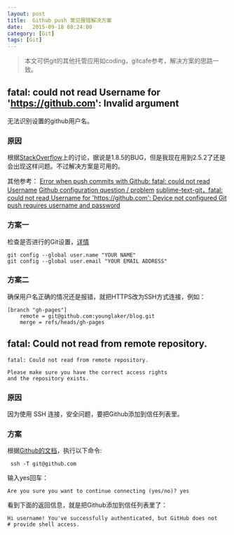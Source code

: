 ```yaml
---
layout: post
title:  Github push 常见报错解决方案
date:   2015-09-18 08:24:00
category: [Git]
tags: [Git]
---
```


> 本文可供git的其他托管应用如coding，gitcafe参考，解决方案的思路一致。

<!--more-->

## fatal: could not read Username for 'https://github.com': Invalid argument

无法识别设置的github用户名。

### 原因
根据[StackOverflow][1]上的讨论，据说是1.8.5的BUG，但是我现在用到2.5.2了还是会出现这样问题。不过解决方案是可用的。

其他参考： 
[Error when push commits with Github: fatal: could not read Username][2]
[Github configuration question / problem][3]
[sublime-text-git，fatal: could not read Username for 'https://github.com': Device not configured ][4]
[Git push requires username and password][5]

### 方案一

检查是否进行的Git设置，[详情][6]

    git config --global user.name "YOUR NAME"
    git config --global user.email "YOUR EMAIL ADDRESS"


### 方案二
确保用户名正确的情况还是报错，就把HTTPS改为SSH方式连接，例如：

    [branch "gh-pages"]
    	remote = git@github.com:younglaker/blog.git
    	merge = refs/heads/gh-pages

## fatal: Could not read from remote repository.


    fatal: Could not read from remote repository.
    
    Please make sure you have the correct access rights
    and the repository exists.

### 原因
因为使用 SSH 连接，安全问题，要把Github添加到信任列表里。

### 方案


根据[Github的文档][7]，执行以下命令:

     ssh -T git@github.com
     
输入yes回车：

    Are you sure you want to continue connecting (yes/no)? yes

看到下面的返回信息，就是把Github添加到信任列表里了：

    Hi username! You've successfully authenticated, but GitHub does not
    # provide shell access.


  [1]: http://stackoverflow.com/questions/20871549/error-when-push-commits-with-github-fatal-could-not-read-username/20884273#20884273
  [2]: http://stackoverflow.com/questions/20871549/error-when-push-commits-with-github-fatal-could-not-read-username
  [3]: https://github.com/hexojs/hexo/issues/857
  [4]: https://github.com/kemayo/sublime-text-git/issues/176
  [5]: http://stackoverflow.com/questions/6565357/git-push-requires-username-and-password
  [6]: https://help.github.com/articles/set-up-git/
  [7]: https://help.github.com/articles/generating-ssh-keys/